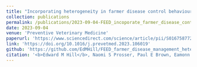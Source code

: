 ```yaml
---
title: "Incorporating heterogeneity in farmer disease control behaviour into a livestock disease transmission model"
collection: publications
permalink: /publications/2023-09-04-FEED_incoporate_farmer_disease_control_behaviour_heterogeneity
date: 2023-09-04
venue: 'Preventive Veterinary Medicine'
paperurl: 'https://www.sciencedirect.com/science/article/pii/S0167587723001836/pdfft?md5=9a5e2122d1a6828cedbb69ea4a17dfeb&pid=1-s2.0-S0167587723001836-main.pdf'
link: 'https://doi.org/10.1016/j.prevetmed.2023.106019'
github: 'https://github.com/EdMHill/FEED_farmer_disease_management_heterogeneity'
citation: '<b>Edward M Hill</b>, Naomi S Prosser, Paul E Brown, Eamonn Ferguson, Martin J Green, Jasmeet Kaler, Matt J Keeling, Michael J Tildesley. (2023). &quot;Incorporating heterogeneity in farmer disease control behaviour into a livestock disease transmission model.&quot; <i>Preventive Veterinary Medicine</i>. 106019. doi:https://doi.org/10.1016/j.prevetmed.2023.106019.'
---
```

